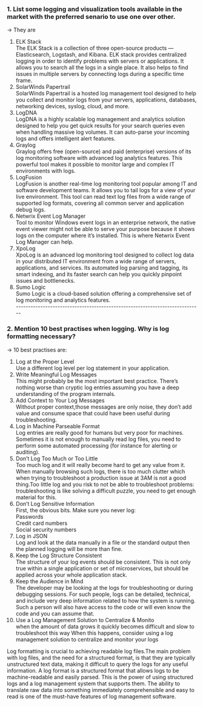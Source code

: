 ### 1. List some logging and visualization tools available in the market with the preferred senario to use one over other.
-> They are<br/>
 1. ELK Stack<br/>
   The ELK Stack is a collection of three open-source products — Elasticsearch, Logstash, and Kibana. ELK stack provides centralized logging in order to identify problems with servers or applications. It allows you to search all the logs in a single place. It also helps to find issues in multiple servers by connecting logs during a specific time frame.<br/>
 2. SolarWinds Papertrail<br/>
   SolarWinds Papertrail is a hosted log management tool designed to help you collect and monitor logs from your servers, applications, databases, networking devices, syslog, cloud, and more.<br/>
 3. LogDNA<br/>
   LogDNA is a highly scalable log management and analytics solution designed to help you get quick results for your search queries even when handling massive log volumes. It can auto-parse your incoming logs and offers intelligent alert features.<br/>
 4. Graylog<br/>
   Graylog offers free (open-source) and paid (enterprise) versions of its log monitoring software with advanced log analytics features. This powerful tool makes it possible to monitor large and complex IT environments with logs.<br/>
 5. LogFusion<br/>
   LogFusion is another real-time log monitoring tool popular among IT and software development teams. It allows you to tail logs for a view of your live environment. This tool can read text log files from a wide range of supported log formats, covering all common server and application debug logs.
 6. Netwrix Event Log Manager<br/>
   Tool to monitor Windows event logs in an enterprise network, the native event viewer might not be able to serve your purpose because it shows logs on the computer where it’s installed. This is where Netwrix Event Log Manager can help.<br/>
 7. XpoLog<br/>
   XpoLog is an advanced log monitoring tool designed to collect log data in your distributed IT environment from a wide range of servers, applications, and services. Its automated log parsing and tagging, its smart indexing, and its faster search can help you quickly pinpoint issues and bottlenecks. <br/>
 8. Sumo Logic<br/>
   Sumo Logic is a cloud-based solution offering a comprehensive set of log monitoring and analytics features. <br/>
----------------------------------------------------------------------------<br/>
### 2. Mention 10 best practises when logging. Why is log formatting necessary?
-> 10 best practises are:<br/>
 1. Log at the Proper Level<br/>
   Use a different log level per log statement in your application.<br/>
 2. Write Meaningful Log Messages<br/>
   This might probably be the most important best practice. There’s nothing worse than cryptic log entries assuming you have a deep understanding of the program internals.<br/>
 3. Add Context to Your Log Messages<br/>
   Without proper context,those messages are only noise, they don’t add value and consume space that could have been useful during troubleshooting.<br/>
 4. Log in Machine Parseable Format<br/>
   Log entries are really good for humans but very poor for machines. Sometimes it is not enough to manually read log files, you need to perform some automated processing (for instance for alerting or auditing). <br/>
 5. Don’t Log Too Much or Too Little<br/>
   Too much log and it will really become hard to get any value from it. When manually browsing such logs, there is too much clutter which when trying to troubleshoot a production issue at 3AM is not a good thing.Too little log and you risk to not be able to troubleshoot problems: troubleshooting is like solving a difficult puzzle, you need to get enough material for this.<br/>
 6. Don’t Log Sensitive Information<br/>
   First, the obvious bits. Make sure you never log:<br/>
    Passwords<br/>
    Credit card numbers<br/>
    Social security numbers<br/>
 7. Log in JSON<br/>
   Log and look at the data manually in a file or the standard output then the planned logging will be more than fine.<br/>
 8. Keep the Log Structure Consistent<br/>
   The structure of your log events should be consistent. This is not only true within a single application or set of microservices, but should be applied across your whole application stack.  <br/>
 9. Keep the Audience in Mind<br/>
   The developer may be looking at the logs for troubleshooting or during debugging sessions. For such people, logs can be detailed, technical, and include very deep information related to how the system is running. Such a person will also have access to the code or will even know the code and you can assume that.<br/>
 10. Use a Log Management Solution to Centralize & Monito<br/>
   when the amount of data grows it quickly becomes difficult and slow to troubleshoot this way When this happens, consider using a log management solution to centralize and monitor your logs<br/>

Log formatting is crucial to achieving readable log files.The main problem with log files, and the need for a structured format, is that they are typically unstructured text data, making it difficult to query the logs for any useful information. A log format is a structured format that allows logs to be machine-readable and easily parsed. This is the power of using structured logs and a log management system that supports them. The ability to translate raw data into something immediately comprehensible and easy to read is one of the must-have features of log management software.
